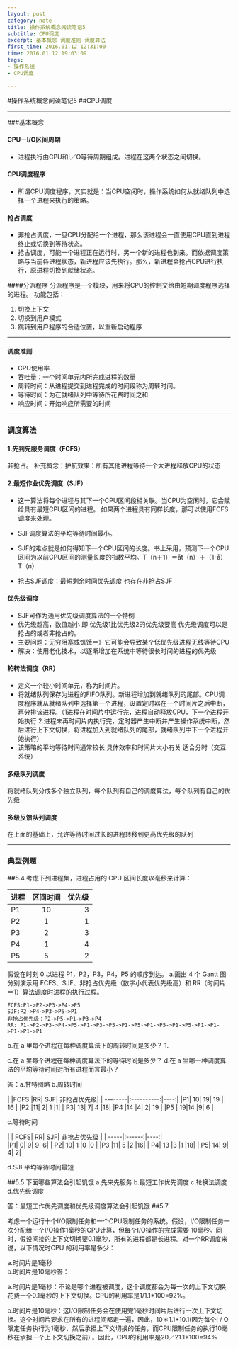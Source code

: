 ```yaml
---
layout: post
category: note
title: 操作系统概念阅读笔记5
subtitle: CPU调度
excerpt: 基本概念 调度准则 调度算法
first_time: 2016.01.12 12:31:00
time: 2016.01.12 19:03:09
tags:
- 操作系统
- CPU调度

---
```


#操作系统概念阅读笔记5
##CPU调度

---
###基本概念
#### CPU－I/O区间周期
- 进程执行由CPU和I／O等待周期组成。进程在这两个状态之间切换。

#### CPU调度程序
- 所谓CPU调度程序，其实就是：当CPU空闲时，操作系统如何从就绪队列中选择一个进程来执行的策略。

#### 抢占调度
- 非抢占调度，一旦CPU分配给一个进程，那么该进程会一直使用CPU直到进程终止或切换到等待状态。
- 抢占调度，可能一个进程正在运行时，另一个新的进程也到来。而依据调度策略与当前各进程状态，新进程应该先执行。那么，新进程会抢占CPU进行执行，原进程切换到就绪状态。

####分派程序
分派程序是一个模块，用来将CPU的控制交给由短期调度程序选择的进程。
功能包括：

1. 切换上下文
2. 切换到用户模式
3. 跳转到用户程序的合适位置，以重新启动程序 

---
#### 调度准则
- CPU使用率
- 吞吐量：一个时间单元内所完成进程的数量
- 周转时间：从进程提交到进程完成的时间段称为周转时间。
- 等待时间：为在就绪队列中等待所花费时间之和
- 响应时间：开始响应所需要的时间

---
### 调度算法
#### 1.先到先服务调度（FCFS）
非抢占。
补充概念：护航效果：所有其他进程等待一个大进程释放CPU的状态

#### 2.最短作业优先调度（SJF）
- 这一算法将每个进程与其下一个CPU区间段相关联。当CPU为空闲时，它会赋给具有最短CPU区间的进程。 如果两个进程具有同样长度，那可以使用FCFS调度来处理。
- SJF调度算法的平均等待时间最小。

- SJF的难点就是如何得知下一个CPU区间的长度。书上采用，预测下一个CPU区间为以前CPU区间的测量长度的指数平均。T（n＋1）＝åt（n）＋（1-å）T（n）
- 抢占SJF调度：最短剩余时间优先调度 也存在非抢占SJF 

#### 优先级调度
- SJF可作为通用优先级调度算法的一个特例
- 优先级越高，数值越小 即 优先级1比优先级2的优先级要高 优先级调度可以是抢占的或者非抢占的。
- 主要问题：无穷阻塞或饥饿＝》它可能会导致某个低优先级进程无线等待CPU
- 解决：使用老化技术，以逐渐增加在系统中等待很长时间的进程的优先级

#### 轮转法调度（RR）
- 定义一个较小时间单元，称为时间片。
- 将就绪队列保存为进程的FIFO队列。新进程增加到就绪队列的尾部。CPU调度程序就从就绪队列中选择第一个进程，设置定时器在一个时间片之后中断，再分排该进程。（1进程在时间片中运行完，进程自动释放CPU，下一个进程开始执行 2.进程未再时间片内执行完，定时器产生中断并产生操作系统中断，然后进行上下文切换，将进程加入到就绪队列的尾部，就绪队列中下一个进程开始执行）
- 该策略的平均等待时间通常较长 具体效率和时间片大小有关 适合分时（交互系统）

#### 多级队列调度
将就绪队列分成多个独立队列，每个队列有自己的调度算法，每个队列有自己的优先级

#### 多级反馈队列调度
在上面的基础上，允许等待时间过长的进程转移到更高优先级的队列

---
### 典型例题
##5.4 
考虑下列进程集，进程占用的 CPU 区间长度以毫秒来计算：
 
| 进程         | 区间时间           | 优先级  |
| ------------- |:-------------:| -----:|
| P1      | 10 |3 |
| P2      | 1      |  1 |
| P3 |2      |   3 |
| P4 |1      |   4 |
| P5 |5      |   2 |

假设在时刻 0 以进程 P1，P2，P3，P4，P5 的顺序到达。 
a.画出 4 个 Gantt 图分别演示用 FCFS、SJF、非抢占优先级（数字小代表优先级高）和  RR（时间片＝1）算法调度时进程的执行过程。
	
	FCFS:P1->P2->P3->P4->P5
	SJF:P2->P4->P3->P5->P1
	非抢占优先级：P2->P5->P1->P3->P4
	RR: P1->P2->P3->P4->P5->P1->P3->P5->P1->P5->P1->P5->P1->P5->P1->P1->P1->P1->P1  
b.在 a 里每个进程在每种调度算法下的周转时间是多少？ 
1.

c.在 a 里每个进程在每种调度算法下的等待时间是多少？ 
d.在 a 里哪一种调度算法的平均等待时间对所有进程而言最小？

答：a.甘特图略 b.周转时间
 
 | |FCFS |RR| SJF| 非抢占优先级| 
 | --------|:----------:|----:|
 |P1| 10| 19| 19 | 16 |
 |P2 |11| 2| 1 |1|
 | P3| 13| 7| 4 |18| 
 |P4 |14 |4| 2| 19 |
 |P5 | 19|14 |9| 6 |
 
  c.等待时间   

| | FCFS|  RR|  SJF|  非抢占优先级 |
| -----|:------:|----:|  
|P1| 0| 9| 9| 6|
| P2| 10| 1 |0 |0 |
|P3 |11| 5 |2 |16|
| P4| 13 |3 |1 |18|
| P5|  14|  9|  4|  2|

  d.SJF平均等待时间最短

##5.5 
下面哪些算法会引起饥饿  a.先来先服务 b.最短工作优先调度 c.轮换法调度 d.优先级调度 

 答：最短工作优先调度和优先级调度算法会引起饥饿
##5.7

考虑一个运行十个I/O限制任务和一个CPU限制任务的系统。假设，I/O限制任务一次分配给一个I/O操作1毫秒的CPU计算，但每个I/O操作的完成需要 10毫秒。同时，假设间接的上下文切换要0.1毫秒，所有的进程都是长进程。对一个RR调度来说，以下情况时CPU 的利用率是多少： 

a.时间片是1毫秒  
b.时间片是10毫秒答：

a.时间片是1毫秒：不论是哪个进程被调度，这个调度都会为每一次的上下文切换花费一个0.1毫秒的上下文切换。CPU的利用率是1/1.1*100=92%。 

b.时间片是10毫秒：这I/O限制任务会在使用完1毫秒时间片后进行一次上下文切换。这个时间片要求在所有的进程间都走一遍，因此，10＊1.1+10.1(因为每个I / O限定任务执行为1毫秒，然后承担上下文切换的任务，而CPU限制任务的执行10毫秒在承担一个上下文切换之前) 。因此，CPU的利用率是20／21.1*100=94%

